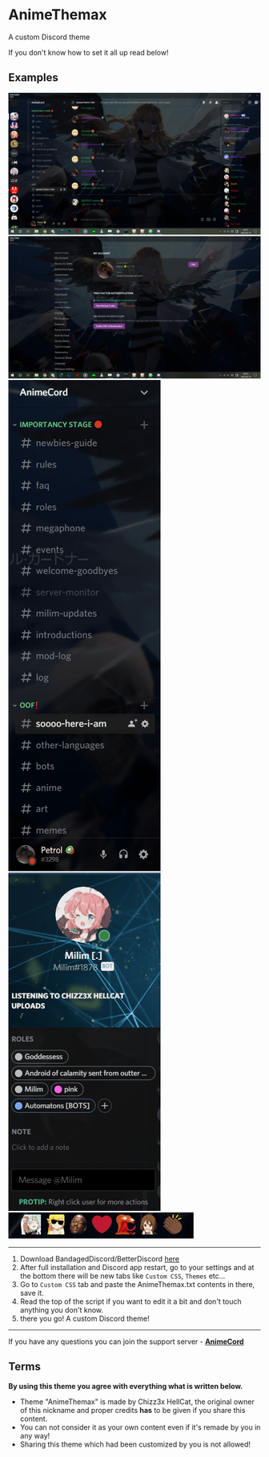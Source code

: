# AnimeThemax

A custom Discord theme

If you don't know how to set it all up read below!

## Examples

![](pics/whole.png)
![](pics/settings.png)
![](pics/channels.gif)
![](pics/user_card.gif)
![](pics/emojis.gif)


-------

1. Download BandagedDiscord/BetterDiscord [here](https://betterdiscord.net/home/)
2. After full installation and Discord app restart, go to your settings and at the bottom there will be new tabs like `Custom CSS`, `Themes` etc...
3. Go to `Custom CSS` tab and paste the AnimeThemax.txt contents in there, save it.
4. Read the top of the script if you want to edit it a bit and don't touch anything you don't know.
5. there you go! A custom Discord theme!

--------

If you have any questions you can join the support server - **[AnimeCord](https://discord.gg/zG83r6M)**

## Terms

**By using this theme you agree with everything what is written below.**
* Theme "AnimeThemax" is made by Chizz3x HellCat, the original owner of this nickname and proper credits **has** to be given if you share this content.
* You can not consider it as your own content even if it's remade by you in any way!
* Sharing this theme which had been customized by you is not allowed!


